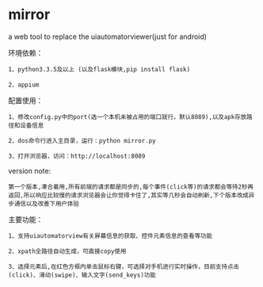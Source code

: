 # mirror
a web tool to replace the uiautomatorviewer(just for android)

环境依赖：
	
	1、python3.3.5及以上 (以及flask模块,pip install flask)

	2、appium

配置使用：

	1、修改config.py中的port(选一个本机未被占用的端口就行，默认8089),以及apk存放路径和设备信息

	2、dos命令行进入主目录，运行：python mirror.py 

	3、打开浏览器，访问：http://localhost:8089


version note:

	第一个版本,凑合着用,所有前端的请求都是同步的,每个事件(click等)的请求都会等待2秒再返回,所以响应比较慢的请求浏览器会让你觉得卡住了,其实等几秒会自动刷新,下个版本改成异步通信以及改善下用户体验


主要功能：

	1、支持uiautomatorview有关屏幕信息的获取、控件元素信息的查看等功能

	2、xpath全路径自动生成，可直接copy使用

	3、选择元素后,在红色方框内单击鼠标右键，可选择对手机进行实时操作，目前支持点击(click)、滑动(swipe)、输入文字(send_keys)功能

